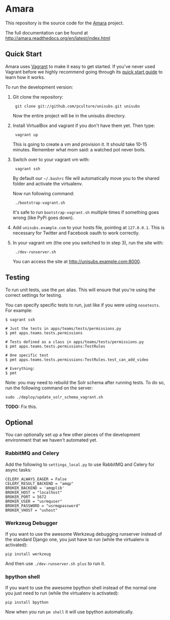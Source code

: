 Amara
=====

This repository is the source code for the [Amara][] project.

The full documentation can be found at
http://amara.readthedocs.org/en/latest/index.html

[Amara]: http://universalsubtitles.org

Quick Start
-----------

Amara uses [Vagrant][] to make it easy to get started.  If you've
never used Vagrant before we highly recommend going through its [quick start
guide][vagrant-guide] to learn how it works.

[Vagrant]: http://vagrantup.com/
[vagrant-guide]: http://vagrantup.com/docs/getting-started/index.html

To run the development version:

1. Git clone the repository:

        git clone git://github.com/pculture/unisubs.git unisubs

   Now the entire project will be in the unisubs directory.

2. Install VirtualBox and vagrant if you don't have them yet. Then type:

        vagrant up

   This is going to create a vm and provision it. It should take 10-15 minutes.
   Remember what mom said: a watched pot never boils.

3. Switch over to your vagrant vm with:

        vagrant ssh

   By default our `~/.bashrc` file will automatically move you to the shared
   folder and activate the virtualenv.

   Now run following command:

        ./bootstrap-vagrant.sh

   It's safe to run `bootstrap-vagrant.sh` multiple times if something goes
   wrong (like PyPi goes down).

4. Add `unisubs.example.com` to your hosts file, pointing at `127.0.0.1`.  This
   is necessary for Twitter and Facebook oauth to work correctly.

5. In your vagrant vm (the one you switched to in step 3), run the site with:

        ./dev-runserver.sh

   You can access the site at <http://unisubs.example.com:8000>.

Testing
-------

To run unit tests, use the `pmt` alias.  This will ensure that you're using the
correct settings for testing.

You can specify specific tests to run, just like if you were using `nosetests`.
For example:

    $ vagrant ssh

    # Just the tests in apps/teams/tests/permissions.py
    $ pmt apps.teams.tests.permissions

    # Tests defined as a class in apps/teams/tests/permissions.py
    $ pmt apps.teams.tests.permissions:TestRules

    # One specific test
    $ pmt apps.teams.tests.permissions:TestRules.test_can_add_video

    # Everything:
    $ pmt

Note: you may need to rebuild the Solr schema after running tests.  To do so,
run the following command on the server:

    sudo ./deploy/update_solr_schema_vagrant.sh

**TODO:** Fix this.

Optional
--------

You can optionally set up a few other pieces of the development environment that
we haven't automated yet.

### RabbitMQ and Celery

Add the following to `settings_local.py` to use RabbitMQ and Celery for async
tasks:

    CELERY_ALWAYS_EAGER = False
    CELERY_RESULT_BACKEND = "amqp"
    BROKER_BACKEND = 'amqplib'
    BROKER_HOST = "localhost"
    BROKER_PORT = 5672
    BROKER_USER = "usrmquser"
    BROKER_PASSWORD = "usrmqpassword"
    BROKER_VHOST = "ushost"

### Werkzeug Debugger

If you want to use the awesome Werkzeug debugging runserver instead of the
standard Django one, you just have to run (while the virtualenv is activated):

    pip install werkzeug

And then use `./dev-runserver.sh plus` to run it.

### bpython shell

If you want to use the awesome bpython shell instead of the normal one you just
need to run (while the virtualenv is activated):

    pip install bpython

Now when you run `pm shell` it will use bpython automatically.

